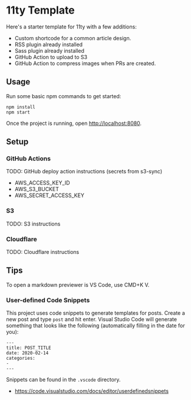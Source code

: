 # 11ty Template

Here's a starter template for 11ty with a few additions:

-   Custom shortcode for a common article design.
-   RSS plugin already installed
-   Sass plugin already installed
-   GitHub Action to upload to S3
-   GitHub Action to compress images when PRs are created.

## Usage

Run some basic npm commands to get started:

```
npm install
npm start
```

Once the project is running, open [http://localhost:8080](http://localhost:8080).

## Setup

### GitHub Actions

TODO: GitHub deploy action instructions (secrets from s3-sync)

-   AWS_ACCESS_KEY_ID
-   AWS_S3_BUCKET
-   AWS_SECRET_ACCESS_KEY

### S3

TODO: S3 instructions

### Cloudflare

TODO: Cloudflare instructions

## Tips

To open a markdown previewer is VS Code, use CMD+K V.

### User-defined Code Snippets

This project uses code snippets to generate templates for posts. Create a new post and type `post` and hit enter. Visual Studio Code will generate something that looks like the following (automatically filling in the date for you):

```
---
title: POST_TITLE
date: 2020-02-14
categories:
-
---
```

Snippets can be found in the `.vscode` directory.

-   https://code.visualstudio.com/docs/editor/userdefinedsnippets
